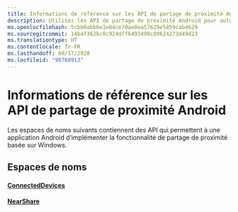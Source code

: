 ```yaml
---
title: Informations de référence sur les API de partage de proximité Android
description: Utilisez les API de partage de proximité Android pour autoriser votre application Android à implémenter la fonctionnalité de partage de proximité basée sur Windows.
ms.openlocfilehash: 5cbb0abb6e1e84ce70ae8ea57629e5859cab4629
ms.sourcegitcommit: 14b4f362bc0c924dff6493490c80624273d49d23
ms.translationtype: HT
ms.contentlocale: fr-FR
ms.lasthandoff: 09/17/2020
ms.locfileid: "90760913"
---
```

# <a name="android-nearby-sharing-api-reference"></a>Informations de référence sur les API de partage de proximité Android

Les espaces de noms suivants contiennent des API qui permettent à une application Android d’implémenter la fonctionnalité de partage de proximité basée sur Windows.

## <a name="namespaces"></a>Espaces de noms

#### <a name="connecteddevices"></a>[ConnectedDevices](https://docs.microsoft.com/java/api/com.microsoft.connecteddevices)
#### <a name="nearshare"></a>[NearShare](https://docs.microsoft.com/java/api/com.microsoft.connecteddevices.remotesystems.commanding.nearshare)